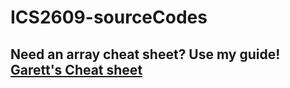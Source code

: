 # ICS2609-sourceCodes

## Need an array cheat sheet? Use my guide! [Garett's Cheat sheet](https://github.com/garett09/ICS2609-sourceCodes/blob/main/Module%203/Coding%20practices/Array-cheat-sheet.md)
